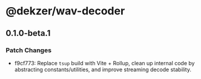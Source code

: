 # @dekzer/wav-decoder

## 0.1.0-beta.1

### Patch Changes

- f9cf773: Replace `tsup` build with Vite + Rollup, clean up internal code by abstracting constants/utilities, and improve streaming decode stability.
